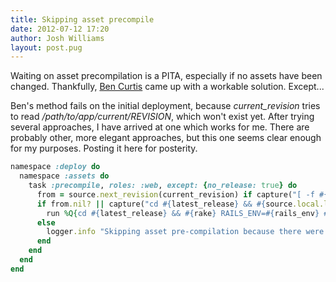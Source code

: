 ```yaml
---
title: Skipping asset precompile
date: 2012-07-12 17:20
author: Josh Williams
layout: post.pug
---
```

Waiting on asset precompilation is a PITA, especially if no assets have been
changed.  Thankfully,
[Ben Curtis](http://www.bencurtis.com/2011/12/skipping-asset-compilation-with-capistrano/)
came up with a workable solution.  Except...

Ben's method fails on the initial deployment, because *current_revision* tries to
read */path/to/app/current/REVISION*, which won't exist yet.  After trying several
approaches, I have arrived at one which works for me.  There are probably other,
more elegant approaches, but this one seems clear enough for my purposes. 
Posting it here for posterity.

<!--more-->

```ruby
namespace :deploy do
  namespace :assets do
    task :precompile, roles: :web, except: {no_release: true} do
      from = source.next_revision(current_revision) if capture("[ -f #{File.join(current_path, 'REVISION')} ] || echo '1'").empty?
      if from.nil? || capture("cd #{latest_release} && #{source.local.log(from)} vendor/assets app/assets lib/assets | wc -l").to_i > 0
        run %Q{cd #{latest_release} && #{rake} RAILS_ENV=#{rails_env} #{asset_env} assets:precompile}
      else
        logger.info "Skipping asset pre-compilation because there were no asset changes."
      end
    end
  end
end
```
